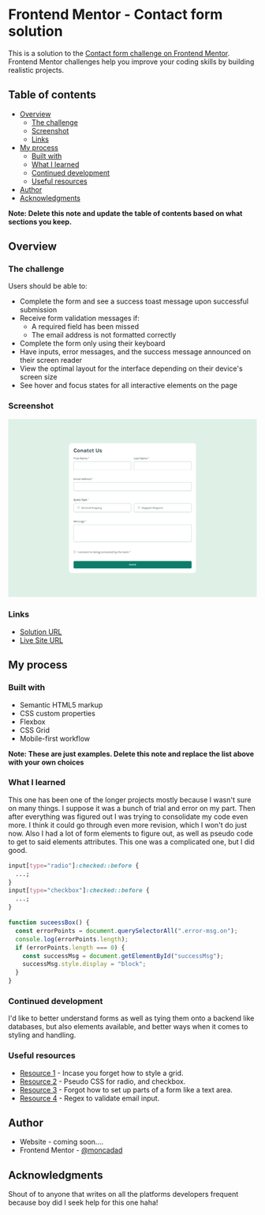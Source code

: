 # Frontend Mentor - Contact form solution

This is a solution to the [Contact form challenge on Frontend Mentor](https://www.frontendmentor.io/challenges/contact-form--G-hYlqKJj). Frontend Mentor challenges help you improve your coding skills by building realistic projects.

## Table of contents

- [Overview](#overview)
  - [The challenge](#the-challenge)
  - [Screenshot](#screenshot)
  - [Links](#links)
- [My process](#my-process)
  - [Built with](#built-with)
  - [What I learned](#what-i-learned)
  - [Continued development](#continued-development)
  - [Useful resources](#useful-resources)
- [Author](#author)
- [Acknowledgments](#acknowledgments)

**Note: Delete this note and update the table of contents based on what sections you keep.**

## Overview

### The challenge

Users should be able to:

- Complete the form and see a success toast message upon successful submission
- Receive form validation messages if:
  - A required field has been missed
  - The email address is not formatted correctly
- Complete the form only using their keyboard
- Have inputs, error messages, and the success message announced on their screen reader
- View the optimal layout for the interface depending on their device's screen size
- See hover and focus states for all interactive elements on the page

### Screenshot

![](./screenshot.png)

### Links

- [Solution URL](https://your-solution-url.com)
- [Live Site URL](https://your-live-site-url.com)

## My process

### Built with

- Semantic HTML5 markup
- CSS custom properties
- Flexbox
- CSS Grid
- Mobile-first workflow

**Note: These are just examples. Delete this note and replace the list above with your own choices**

### What I learned

This one has been one of the longer projects mostly because I wasn't sure on many things. I suppose it was a bunch of trial and error on my part. Then after everything was figured out I was trying to consolidate my code even more. I think it could go through even more revision, which I won't do just now. Also I had a lot of form elements to figure out, as well as pseudo code to get to said elements attributes. This one was a complicated one, but I did good.

```css
input[type="radio"]:checked::before {
  ...;
}
input[type="checkbox"]:checked::before {
  ...;
}
```

```js
function suceessBox() {
  const errorPoints = document.querySelectorAll(".error-msg.on");
  console.log(errorPoints.length);
  if (errorPoints.length === 0) {
    const successMsg = document.getElementById("successMsg");
    successMsg.style.display = "block";
  }
}
```

### Continued development

I'd like to better understand forms as well as tying them onto a backend like databases, but also elements available, and better ways when it comes to styling and handling.

### Useful resources

- [Resource 1](https://developer.mozilla.org/en-US/docs/Learn_web_development/Core/CSS_layout/Grids) - Incase you forget how to style a grid.
- [Resource 2](https://stackoverflow.com/questions/23167637/is-it-possible-to-change-the-color-of-selected-radio-buttons-center-circle) - Pseudo CSS for radio, and checkbox.
- [Resource 3](https://developer.mozilla.org/en-US/docs/Web/HTML/Element/textarea) - Forgot how to set up parts of a form like a text area.
- [Resource 4](https://www.geeksforgeeks.org/how-to-validate-email-address-using-regexp-in-javascript/) - Regex to validate email input.

## Author

- Website - coming soon....
- Frontend Mentor - [@moncadad](https://www.frontendmentor.io/profile/moncadad)

## Acknowledgments

Shout of to anyone that writes on all the platforms developers frequent because boy did I seek help for this one haha!
